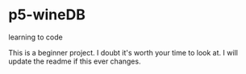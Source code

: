 # p5-wineDB
learning to code

This is a beginner project. I doubt it's worth your time to look at. I will update the readme if this ever changes.

